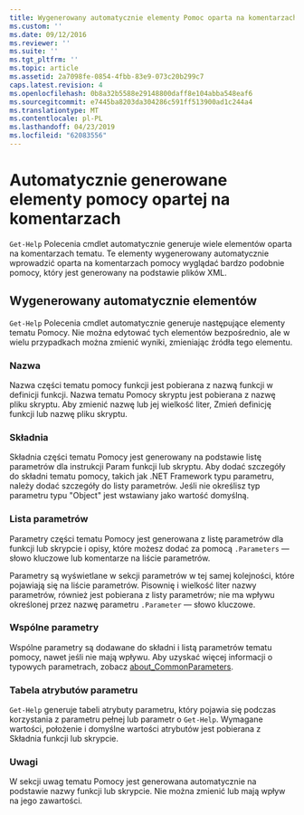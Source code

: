 ```yaml
---
title: Wygenerowany automatycznie elementy Pomoc oparta na komentarzach | Dokumentacja firmy Microsoft
ms.custom: ''
ms.date: 09/12/2016
ms.reviewer: ''
ms.suite: ''
ms.tgt_pltfrm: ''
ms.topic: article
ms.assetid: 2a7098fe-0854-4fbb-83e9-073c20b299c7
caps.latest.revision: 4
ms.openlocfilehash: 0b8a32b5588e29148800daff8e104abba548eaf6
ms.sourcegitcommit: e7445ba8203da304286c591ff513900ad1c244a4
ms.translationtype: MT
ms.contentlocale: pl-PL
ms.lasthandoff: 04/23/2019
ms.locfileid: "62083556"
---
```

# <a name="autogenerated-elements-of-comment-based-help"></a>Automatycznie generowane elementy pomocy opartej na komentarzach

`Get-Help` Polecenia cmdlet automatycznie generuje wiele elementów oparta na komentarzach tematu. Te elementy wygenerowany automatycznie wprowadzić oparta na komentarzach pomocy wyglądać bardzo podobnie pomocy, który jest generowany na podstawie plików XML.

## <a name="autogenerated-elements"></a>Wygenerowany automatycznie elementów

`Get-Help` Polecenia cmdlet automatycznie generuje następujące elementy tematu Pomocy. Nie można edytować tych elementów bezpośrednio, ale w wielu przypadkach można zmienić wyniki, zmieniając źródła tego elementu.

### <a name="name"></a>Nazwa

Nazwa części tematu pomocy funkcji jest pobierana z nazwą funkcji w definicji funkcji. Nazwa tematu Pomocy skryptu jest pobierana z nazwę pliku skryptu. Aby zmienić nazwę lub jej wielkość liter, Zmień definicję funkcji lub nazwę pliku skryptu.

### <a name="syntax"></a>Składnia

Składnia części tematu Pomocy jest generowany na podstawie listę parametrów dla instrukcji Param funkcji lub skryptu. Aby dodać szczegóły do składni tematu pomocy, takich jak .NET Framework typu parametru, należy dodać szczegóły do listy parametrów. Jeśli nie określisz typ parametru typu "Object" jest wstawiany jako wartość domyślną.

### <a name="parameter-list"></a>Lista parametrów

Parametry części tematu Pomocy jest generowana z listę parametrów dla funkcji lub skrypcie i opisy, które możesz dodać za pomocą `.Parameters` — słowo kluczowe lub komentarze na liście parametrów.

Parametry są wyświetlane w sekcji parametrów w tej samej kolejności, które pojawiają się na liście parametrów. Pisownię i wielkość liter nazwy parametrów, również jest pobierana z listy parametrów; nie ma wpływu określonej przez nazwę parametru `.Parameter` — słowo kluczowe.

### <a name="common-parameters"></a>Wspólne parametry

Wspólne parametry są dodawane do składni i listą parametrów tematu pomocy, nawet jeśli nie mają wpływu. Aby uzyskać więcej informacji o typowych parametrach, zobacz [about_CommonParameters](/powershell/module/microsoft.powershell.core/about/about_commonparameters).

### <a name="parameter-attribute-table"></a>Tabela atrybutów parametru

`Get-Help` generuje tabeli atrybuty parametru, który pojawia się podczas korzystania z parametru pełnej lub parametr o `Get-Help`. Wymagane wartości, położenie i domyślne wartości atrybutów jest pobierana z Składnia funkcji lub skrypcie.

### <a name="remarks"></a>Uwagi

W sekcji uwag tematu Pomocy jest generowana automatycznie na podstawie nazwy funkcji lub skrypcie. Nie można zmienić lub mają wpływ na jego zawartości.
